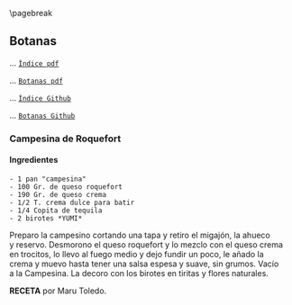 <!-- page break for pandoc converter or html converter -->
\pagebreak
<div style="page-break-after: always;"></div>
<!-- link internal -->
<a name="campesinaRoquefort"></a>

## Botanas

... [`Índice pdf`](#indice)

... [`Botanas pdf`](#botanas)

... [`Índice Github`](../../README.md)

... [`Botanas Github`](../botanas/index.md)

### Campesina de Roquefort

#### Ingredientes

```
- 1 pan "campesina"
- 100 Gr. de queso roquefort
- 190 Gr. de queso crema
- 1/2 T. crema dulce para batir
- 1/4 Copita de tequila
- 2 birotes *YUMI*
```

Preparo la campesino cortando una tapa y retiro el migajón, la ahueco  
y reservo. Desmorono el queso roquefort y lo mezclo con el queso crema  
en trocitos, lo llevo al fuego medio y dejo fundir un poco, le añado la  
crema y muevo hasta tener una salsa espesa y suave, sin grumos. Vacío  
a la Campesina. La decoro con los birotes en tiritas y flores naturales.

**RECETA** por Maru Toledo.

